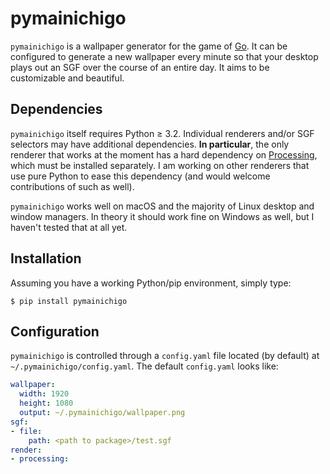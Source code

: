 # pymainichigo

`pymainichigo` is a wallpaper generator for the game of [Go](https://en.wikipedia.org/wiki/Go_(game)). It can be configured to generate a new wallpaper every minute so that your desktop plays out an SGF over the course of an entire day. It aims to be customizable and beautiful.

## Dependencies

`pymainichigo` itself requires Python ≥ 3.2. Individual renderers and/or SGF selectors may have additional dependencies. **In particular**, the only renderer that works at the moment has a hard dependency on [Processing](https://processing.org/), which must be installed separately. I am working on other renderers that use pure Python to ease this dependency (and would welcome contributions of such as well).

`pymainichigo` works well on macOS and the majority of Linux desktop and window managers. In theory it should work fine on Windows as well, but I haven't tested that at all yet.

## Installation

Assuming you have a working Python/pip environment, simply type:
```
$ pip install pymainichigo
```

## Configuration

`pymainichigo` is controlled through a `config.yaml` file located (by default) at `~/.pymainichigo/config.yaml`. The default `config.yaml` looks like:

```yaml
wallpaper:
  width: 1920
  height: 1080
  output: ~/.pymainichigo/wallpaper.png
sgf:
- file:
    path: <path to package>/test.sgf
render:
- processing:
```
